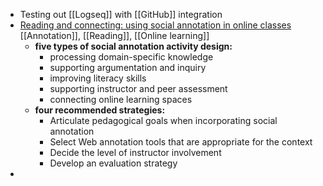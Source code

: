 - Testing out [[Logseq]] with [[GitHub]] integration
- [Reading and connecting: using social annotation in online classes](https://www.emerald.com/insight/content/doi/10.1108/ILS-04-2020-0117/full/html)
  [[Annotation]], [[Reading]], [[Online learning]]
	- **five types of social annotation activity design:**
		- processing domain-specific knowledge
		- supporting argumentation and inquiry
		- improving literacy skills
		- supporting instructor and peer assessment
		- connecting online learning spaces
	- **four recommended strategies:**
		- Articulate pedagogical goals when incorporating social annotation
		- Select Web annotation tools that are appropriate for the context
		- Decide the level of instructor involvement
		- Develop an evaluation strategy
-